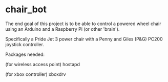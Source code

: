 chair_bot
=========


The end goal of this project is to be able to control a powered wheel chair using an Arduino and a Raspberry Pi (or other 'brain').

Specifically a Pride Jet 3 power chair with a Penny and Giles (P&G) PC200 joystick controller.

Packages needed:

(for wireless access point)
hostapd

(for xbox controller)
xboxdrv

